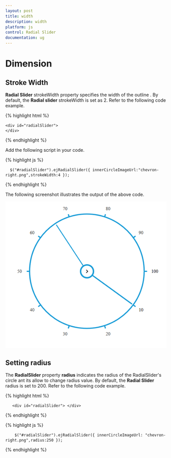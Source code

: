 ```yaml
---
layout: post
title: width
description: width
platform: js
control: Radial Slider
documentation: ug
---
```


# Dimension 

## Stroke Width

**Radial Slider** strokeWidth property specifies the width of the outline . By default, the **Radial slider** strokeWidth is set as 2. Refer to the following code example.

{% highlight html %}

    <div id="radialSlider">
    </div>
    
{% endhighlight %}

Add the following script in your code.
    
{% highlight js %}

      $("#radialSlider").ejRadialSlider({ innerCircleImageUrl:"chevron-right.png",strokeWidth:4 });

{% endhighlight %}


The following screenshot illustrates the output of the above code.

![](dimension_images\dimension_img1.png)


## Setting radius

The **RadialSlider** property **radius**  indicates the radius of the RadialSlider's circle ant its allow to change radius value.  By default, the **Radial Slider** radius is set to 200. Refer to the following code example.

{% highlight html %}

       <div id="radialSlider"> </div>

{% endhighlight %}

{% highlight js %}

        $("#radialSlider").ejRadialSlider({ innerCircleImageUrl: "chevron-right.png",radius:250 });

{% endhighlight %}

